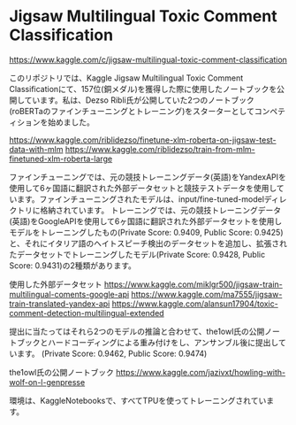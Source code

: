 # Jigsaw Multilingual Toxic Comment Classification
https://www.kaggle.com/c/jigsaw-multilingual-toxic-comment-classification

このリポジトリでは、Kaggle Jigsaw Multilingual Toxic Comment Classificationにて、157位(銅メダル)を獲得した際に使用したノートブックを公開しています。私は、Dezso Ribli氏が公開していた2つのノートブック(roBERTaのファインチューニングとトレーニング)をスターターとしてコンペティションを始めました。

https://www.kaggle.com/riblidezso/finetune-xlm-roberta-on-jigsaw-test-data-with-mlm
https://www.kaggle.com/riblidezso/train-from-mlm-finetuned-xlm-roberta-large

ファインチューニングでは、元の競技トレーニングデータ(英語)をYandexAPIを使用して6ヶ国語に翻訳された外部データセットと競技テストデータを使用しています。ファインチューニングされたモデルは、input/fine-tuned-modelディレクトリに格納されています。
トレーニングでは、元の競技トレーニングデータ(英語)をGoogleAPIを使用して6ヶ国語に翻訳された外部データセットを使用しモデルをトレーニングしたもの(Private Score: 0.9409, Public Score: 0.9425)と、それにイタリア語のヘイトスピーチ検出のデータセットを追加し、拡張されたデータセットでトレーニングしたモデル(Private Score: 0.9428, Public Score: 0.9431)の2種類があります。

使用した外部データセット
https://www.kaggle.com/miklgr500/jigsaw-train-multilingual-coments-google-api
https://www.kaggle.com/ma7555/jigsaw-train-translated-yandex-api
https://www.kaggle.com/alansun17904/toxic-comment-detection-multilingual-extended

提出に当たってはそれら2つのモデルの推論と合わせて、the1owl氏の公開ノートブックとハードコーディングによる重み付けをし、アンサンブル後に提出しています。
(Private Score: 0.9462, Public Score: 0.9474)

the1owl氏の公開ノートブック
https://www.kaggle.com/jazivxt/howling-with-wolf-on-l-genpresse

環境は、KaggleNotebooksで、すべてTPUを使ってトレーニングされています。
